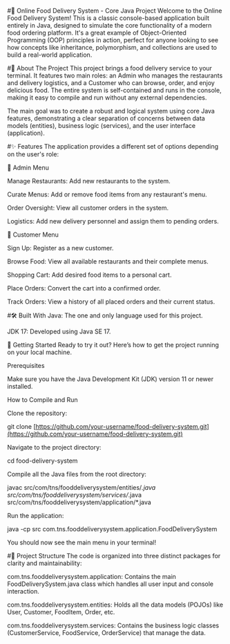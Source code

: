 #🍕 Online Food Delivery System - Core Java Project
Welcome to the Online Food Delivery System! This is a classic console-based application built entirely in Java, designed to simulate the core functionality of a modern food ordering platform. It's a great example of Object-Oriented Programming (OOP) principles in action, perfect for anyone looking to see how concepts like inheritance, polymorphism, and collections are used to build a real-world application.

#🌟 About The Project
This project brings a food delivery service to your terminal. It features two main roles: an Admin who manages the restaurants and delivery logistics, and a Customer who can browse, order, and enjoy delicious food. The entire system is self-contained and runs in the console, making it easy to compile and run without any external dependencies.

The main goal was to create a robust and logical system using core Java features, demonstrating a clear separation of concerns between data models (entities), business logic (services), and the user interface (application).

#✨ Features
The application provides a different set of options depending on the user's role:

👤 Admin Menu

Manage Restaurants: Add new restaurants to the system.

Curate Menus: Add or remove food items from any restaurant's menu.

Order Oversight: View all customer orders in the system.

Logistics: Add new delivery personnel and assign them to pending orders.

🙋 Customer Menu

Sign Up: Register as a new customer.

Browse Food: View all available restaurants and their complete menus.

Shopping Cart: Add desired food items to a personal cart.

Place Orders: Convert the cart into a confirmed order.

Track Orders: View a history of all placed orders and their current status.

#🛠️ Built With
Java: The one and only language used for this project.

JDK 17: Developed using Java SE 17.

🚀 Getting Started
Ready to try it out? Here’s how to get the project running on your local machine.

Prerequisites

Make sure you have the Java Development Kit (JDK) version 11 or newer installed.

How to Compile and Run

Clone the repository:

git clone [https://github.com/your-username/food-delivery-system.git](https://github.com/your-username/food-delivery-system.git)

Navigate to the project directory:

cd food-delivery-system

Compile all the Java files from the root directory:

javac src/com/tns/fooddeliverysystem/entities/*.java src/com/tns/fooddeliverysystem/services/*.java src/com/tns/fooddeliverysystem/application/*.java

Run the application:

java -cp src com.tns.fooddeliverysystem.application.FoodDeliverySystem

You should now see the main menu in your terminal!

#📁 Project Structure
The code is organized into three distinct packages for clarity and maintainability:

com.tns.fooddeliverysystem.application: Contains the main FoodDeliverySystem.java class which handles all user input and console interaction.

com.tns.fooddeliverysystem.entities: Holds all the data models (POJOs) like User, Customer, FoodItem, Order, etc.

com.tns.fooddeliverysystem.services: Contains the business logic classes (CustomerService, FoodService, OrderService) that manage the data.
